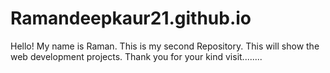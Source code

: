 # Ramandeepkaur21.github.io
Hello! My name is Raman. This is my second Repository. This will show the web development projects.
Thank you for your kind visit........
